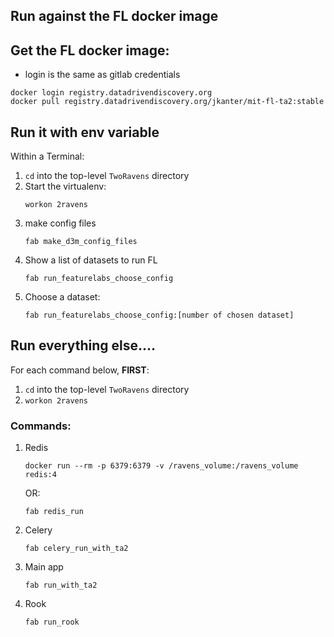 
## Run against the FL docker image

## Get the FL docker image:

 - login is the same as gitlab credentials

```
docker login registry.datadrivendiscovery.org
docker pull registry.datadrivendiscovery.org/jkanter/mit-fl-ta2:stable
```

## Run it with env variable

Within a Terminal:
1. `cd` into the top-level `TwoRavens` directory
1. Start the virtualenv:
    ```
    workon 2ravens
    ```
1. make config files
    ```
    fab make_d3m_config_files
    ```
1. Show a list of datasets to run FL
    ```
    fab run_featurelabs_choose_config
    ```
1. Choose a dataset:
    ```
    fab run_featurelabs_choose_config:[number of chosen dataset]
    ```
    
## Run everything else....

For each command below, **FIRST**:
1. `cd` into the top-level `TwoRavens` directory
1. `workon 2ravens`

### Commands:

1. Redis
    ```
    docker run --rm -p 6379:6379 -v /ravens_volume:/ravens_volume redis:4
    ```
    OR: 
    ```
    fab redis_run
    ```
1. Celery
    ```
    fab celery_run_with_ta2
    ```
1. Main app
    ```
    fab run_with_ta2
    ```
1. Rook
    ```
    fab run_rook
    ```
